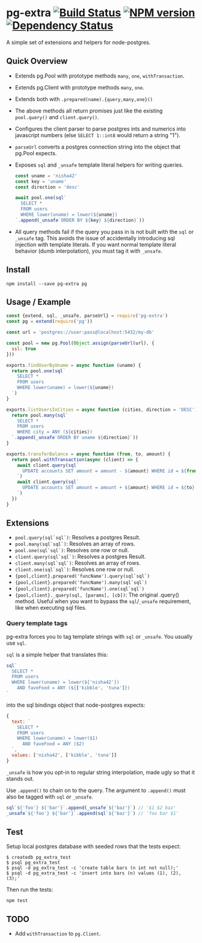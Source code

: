 
# pg-extra [![Build Status](https://travis-ci.org/danneu/pg-extra.svg?branch=master)](https://travis-ci.org/danneu/pg-extra) [![NPM version](https://badge.fury.io/js/pg-extra.svg)](http://badge.fury.io/js/pg-extra) [![Dependency Status](https://david-dm.org/danneu/pg-extra.svg)](https://david-dm.org/danneu/pg-extra)

A simple set of extensions and helpers for node-postgres.

## Quick Overview

- Extends pg.Pool with prototype methods `many`, `one`, `withTransaction`.
- Extends pg.Client with prototype methods `many`, `one`.
- Extends both with `.prepared(name).{query,many,one}()`
- The above methods all return promises just like
  the existing `pool.query()` and `client.query()`.
- Configures the client parser to parse postgres ints and numerics
  into javascript numbers (else `SELECT 1::int8` would return a string "1").
- `parseUrl` converts a postgres connection string into the object
  that pg.Pool expects.
- Exposes `sql` and `_unsafe` template literal helpers for writing queries.

    ``` javascript
    const uname = 'nisha42'
    const key = 'uname'
    const direction = 'desc'

    await pool.one(sql`
      SELECT *
      FROM users
      WHERE lower(uname) = lower(${uname})
    `.append(_unsafe`ORDER BY ${key} ${direction}`))
    ```
- All query methods fail if the query you pass in is not built with the
  `sql` or `_unsafe` tag. This avoids the issue of accidentally introducing
  sql injection with template literals. If you want normal template literal
  behavior (dumb interpolation), you must tag it with `_unsafe`.

## Install

    npm install --save pg-extra pg

## Usage / Example

``` javascript
const {extend, sql, _unsafe, parseUrl} = require('pg-extra')
const pg = extend(require('pg'))

const url = 'postgres://user:pass@localhost:5432/my-db'

const pool = new pg.Pool(Object.assign(parseUrl(url), {
  ssl: true
}))

exports.findUserByUname = async function (uname) {
  return pool.one(sql`
    SELECT *
    FROM users
    WHERE lower(uname) = lower(${uname})
  `)
}

exports.listUsersInCities = async function (cities, direction = 'DESC') {
  return pool.many(sql`
    SELECT *
    FROM users
    WHERE city = ANY (${cities})
  `.append(_unsafe`ORDER BY uname ${direction}`))
}

exports.transferBalance = async function (from, to, amount) {
  return pool.withTransaction(async (client) => {
    await client.query(sql`
      UPDATE accounts SET amount = amount - ${amount} WHERE id = ${from}
    `)
    await client.query(sql`
      UPDATE accounts SET amount = amount + ${amount} WHERE id = ${to}
    `)
  })
}
```

## Extensions

- ``pool.query(sql`sql`)``: Resolves a postgres Result.
- ``pool.many(sql`sql`)``: Resolves an array of rows.
- ``pool.one(sql`sql`)``: Resolves one row or null.
- ``client.query(sql`sql`)``: Resolves a postgres Result.
- ``client.many(sql`sql`)``: Resolves an array of rows.
- ``client.one(sql`sql`)``: Resolves one row or null.
- ``{pool,client}.prepared('funcName').query(sql`sql`)``
- ``{pool,client}.prepared('funcName').many(sql`sql`)``
- ``{pool,client}.prepared('funcName').one(sql`sql`)``
- `{pool,client}._query(sql, [params], [cb])`: The original .query() method.
  Useful when you want to bypass the `sql`/`_unsafe` requirement, like when
  executing sql files.


### Query template tags

pg-extra forces you to tag template strings with `sql` or `_unsafe`.
You usually use `sql`.

`sql` is a simple helper that translates this:

``` javascript
sql`
  SELECT *
  FROM users
  WHERE lower(uname) = lower(${'nisha42'})
    AND faveFood = ANY (${['kibble', 'tuna']})
`
```

into the sql bindings object that node-postgres expects:

``` javascript
{
  text: `
    SELECT *
    FROM users
    WHERE lower(uname) = lower($1)
      AND faveFood = ANY ($2)
  `,
  values: ['nisha42', ['kibble', 'tuna']]
}
```

`_unsafe` is how you opt-in to regular string interpolation, made ugly
so that it stands out.

Use `.append()` to chain on to the query. The argument to `.append()`
must also be tagged with `sql` or `_unsafe`.


``` javascript
sql`${'foo'} ${'bar'}`.append(_unsafe`${'baz'}`) // '$1 $2 baz'
_unsafe`${'foo'} ${'bar'}`.append(sql`${'baz'}`) // 'foo bar $1'
```

## Test

Setup local postgres database with seeded rows that the tests expect:

    $ createdb pg_extra_test
    $ psql pg_extra_test
    $ psql -d pg_extra_test -c 'create table bars (n int not null);'
    $ psql -d pg_extra_test -c 'insert into bars (n) values (1), (2), (3);'

Then run the tests:

    npm test

## TODO

- Add `withTransaction` to `pg.Client`.
